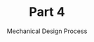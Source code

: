 ---
layout: page
title: Part 4
subtitle: Mechanical Design Process
menubar: docs_menu
show_sidebar: false
toc: true
---